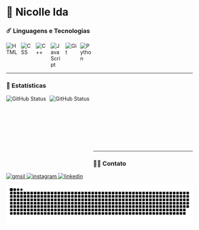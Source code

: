 # 🌌 Nicolle Ida

### ☄️ Linguagens e Tecnologias

<img 
    align="left" 
    alt="HTML"
    title="HTML" 
    width="30px" 
    style="padding-right: 10px;" 
    src="https://cdn.jsdelivr.net/gh/devicons/devicon@latest/icons/html5/html5-original.svg" 
/>
<img 
    align="left" 
    alt="CSS" 
    title="CSS"
    width="30px" 
    style="padding-right: 10px;" 
    src="https://cdn.jsdelivr.net/gh/devicons/devicon@latest/icons/css3/css3-original.svg" 
/>
<img 
    align="left" 
    alt="C++" 
    title="C++"
    width="30px" 
    style="padding-right: 10px;" 
    src="https://cdn.jsdelivr.net/gh/devicons/devicon@latest/icons/cplusplus/cplusplus-original.svg" 
/>
<img 
    align="left" 
    alt="JavaScript" 
    title="JavaScript"
    width="30px" 
    style="padding-right: 10px;" 
    src="https://cdn.jsdelivr.net/gh/devicons/devicon@latest/icons/javascript/javascript-original.svg" 
/>
<img 
    align="left" 
    alt="Git" 
    title="Git"
    width="30px" 
    style="padding-right: 10px;" 
    src="https://cdn.jsdelivr.net/gh/devicons/devicon@latest/icons/git/git-original.svg" 
/>
<img 
    align="left" 
    alt="Python" 
    title="Python"
    width="30px" 
    style="padding-right: 10px;" 
    src="https://cdn.jsdelivr.net/gh/devicons/devicon@latest/icons/python/python-original.svg" 
/>

<br></br>
<br></br>

---

### 🔭 Estatísticas

<img 
    align="left"
    alt="GitHub Status"
    height="200" 
    style="padding-right: 10px;" 
    src="https://github-readme-stats.vercel.app/api?username=NicolleIdaM&show_icons=true&theme=tokyonight&include_all_commits-true&locale=pt-br" 
/>

<img 
    align="left"
    alt="GitHub Status"
    height="180" 
    style="padding-right: 10px;" 
    src="https://github-readme-stats.vercel.app/api/top-langs/?username=NicolleIdaM&theme=tokyonight&custom_title=Tecnologias&langs_count=9" 
/>

<br></br>
<br></br>
<br></br>
<br></br>

---

### 👩‍🚀 Contato
<p align="left">
    <a href="mailto:nicolleidamuller@gmail.com">
        <img
            alt="gmsil"
            src="https://img.shields.io/badge/Gmail-D14836?style=for-the-badge&logo=gmail&logoColor=white"
        />
    </a>
    <a href="https://www.instagram.com/nicollemidaa?igsh=MWc2Ynh2YXY4ZzZzeA==">
        <img
            alt="instagram"
            src="https://img.shields.io/badge/Instagram-E4405F?style=for-the-badge&logo=instagram&logoColor=white"
        />
    </a>
    <a href="www.linkedin.com/in/nicolle-ida-72a002267">
        <img
            alt="linkedin"
            src="https://img.shields.io/badge/LinkedIn-0077B5?style=for-the-badge&logo=linkedin&logoColor=white"
        />
    </a>
</p>

<picture align="center">
  <source media="(prefers-color-scheme: dark)" srcset="https://raw.githubusercontent.com/NicolleIdaM/NicolleIdaM/output/github-contribution-grid-snake-dark.svg">
  <source media="(prefers-color-scheme: light)" srcset="https://raw.githubusercontent.com/NicolleIdaM/NicolleIdaM/output/github-contribution-grid-snake-dark.svg">
  <img align="center" alt="github contribution grid snake animation" src="https://raw.githubusercontent.com/mari4souza/mari4souza/output/github-contribution-grid-snake.svg">
</picture>
